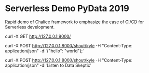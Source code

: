 # Serverless Demo PyData 2019

Rapid demo of Chalice framework to emphasize the ease of CI/CD for Serverless development.


curl -X GET http://127.0.0.1:8000/

curl -X POST http://127.0.0.1:8000/shout/kyle -H "Content-Type: application/json" -d '{"hello": "world"};'

curl -X POST http://127.0.0.1:8000/shout/kyle -H "Content-Type: application/json" -d 'Listen to Data Skeptic'
